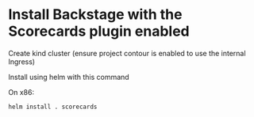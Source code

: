 # Install Backstage with the Scorecards plugin enabled

Create kind cluster (ensure project contour is enabled to use the internal Ingress)

Install using helm with this command

On x86:

```shell
helm install . scorecards
```



